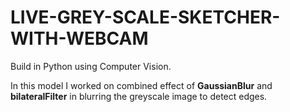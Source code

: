# LIVE-GREY-SCALE-SKETCHER-WITH-WEBCAM
Build in Python using Computer Vision.

In this model I worked on combined effect of **GaussianBlur** and **bilateralFilter** in blurring the greyscale image to detect edges.
